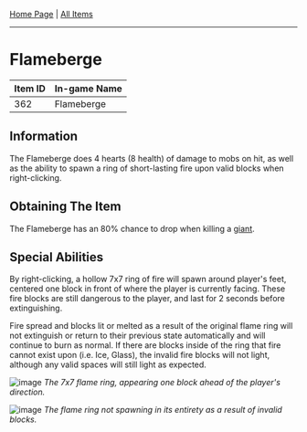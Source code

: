 [Home Page](../README.md) | [All Items](./README.md)

---

# Flameberge
| Item ID | In-game Name |
| ------- | ------------ |
| 362     | Flameberge   |

## Information
The Flameberge does 4 hearts (8 health) of damage to mobs on hit, as well as the ability to spawn a ring of short-lasting fire upon valid blocks when right-clicking.

## Obtaining The Item
The Flameberge has an 80% chance to drop when killing a [giant](../mobs/LilypadGiant.md).

## Special Abilities
By right-clicking, a hollow 7x7 ring of fire will spawn around player's feet, centered one block in front of where the player is currently facing. These fire blocks are still dangerous to the player, and last for 2 seconds before extinguishing.

Fire spread and blocks lit or melted as a result of the original flame ring will not extinguish or return to their previous state automatically and will continue to burn as normal. If there are blocks inside of the ring that fire cannot exist upon (i.e. Ice, Glass), the invalid fire blocks will not light, although any valid spaces will still light as expected.

![image](https://user-images.githubusercontent.com/97039878/170948573-fc3d2d12-0ab1-4679-ba9c-f9fbec82f857.png)
*The 7x7 flame ring, appearing one block ahead of the player's direction.*

![image](https://user-images.githubusercontent.com/97039878/170948855-7d3193e3-e50d-4281-80af-338e6962b32c.png)
*The flame ring not spawning in its entirety as a result of invalid blocks.*
